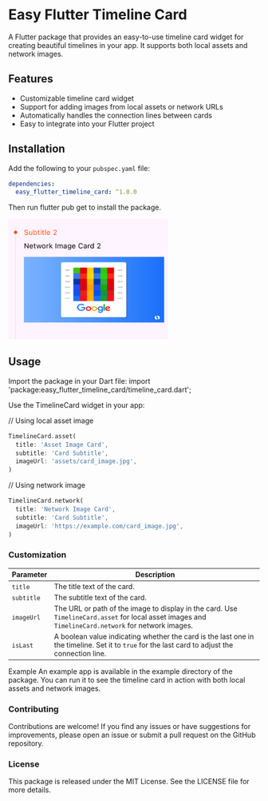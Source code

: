 # Easy Flutter Timeline Card

A Flutter package that provides an easy-to-use timeline card widget for creating beautiful timelines in your app. It supports both local assets and network images.

## Features

- Customizable timeline card widget
- Support for adding images from local assets or network URLs
- Automatically handles the connection lines between cards
- Easy to integrate into your Flutter project

## Installation

Add the following to your `pubspec.yaml` file:

```yaml
dependencies:
  easy_flutter_timeline_card: ^1.0.0
  ```

Then run flutter pub get to install the package.

<img src="https://github.com/alionurozdemir/easy_flutter_timeline_card/blob/main/screenshot/cover.png" width="320px" />

## Usage
Import the package in your Dart file:
import 'package:easy_flutter_timeline_card/timeline_card.dart';

Use the TimelineCard widget in your app:

// Using local asset image

```dart
TimelineCard.asset(
  title: 'Asset Image Card',
  subtitle: 'Card Subtitle',
  imageUrl: 'assets/card_image.jpg',
)
```

// Using network image
```dart
TimelineCard.network(
  title: 'Network Image Card',
  subtitle: 'Card Subtitle',
  imageUrl: 'https://example.com/card_image.jpg',
)
```

### Customization

| Parameter | Description |
|-----------|-------------|
| `title` | The title text of the card. |
| `subtitle` | The subtitle text of the card. |
| `imageUrl` | The URL or path of the image to display in the card. Use `TimelineCard.asset` for local asset images and `TimelineCard.network` for network images. |
| `isLast` | A boolean value indicating whether the card is the last one in the timeline. Set it to `true` for the last card to adjust the connection line. |


Example
An example app is available in the example directory of the package. You can run it to see the timeline card in action with both local assets and network images.

### Contributing
Contributions are welcome! If you find any issues or have suggestions for improvements, please open an issue or submit a pull request on the GitHub repository.

### License
This package is released under the MIT License. See the LICENSE file for more details.

